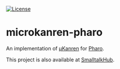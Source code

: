 [![License](https://img.shields.io/badge/license-MIT-blue.svg)](https://raw.githubusercontent.com/adolfopa/microkanren-pharo/master/LICENSE)

# microkanren-pharo

An implementation of
[µKanren](http://minikanren.org) for [Pharo](http://pharo.org).

This project is also available at [SmalltalkHub](http://smalltalkhub.com/#!/~adolfopa/MicroKanren).
